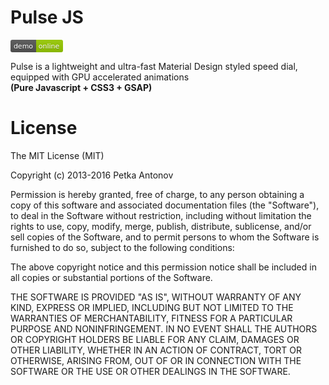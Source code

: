 # Pulse JS
<svg xmlns="http://www.w3.org/2000/svg" width="84" height="20"><linearGradient id="b" x2="0" y2="100%"><stop offset="0" stop-color="#bbb" stop-opacity=".1"/><stop offset="1" stop-opacity=".1"/></linearGradient><mask id="a"><rect width="84" height="20" rx="3" fill="#fff"/></mask><g mask="url(#a)"><path fill="#555" d="M0 0h41v20H0z"/><path fill="#97CA00" d="M41 0h43v20H41z"/><path fill="url(#b)" d="M0 0h84v20H0z"/></g><g fill="#fff" text-anchor="middle" font-family="DejaVu Sans,Verdana,Geneva,sans-serif" font-size="11"><text x="20.5" y="15" fill="#010101" fill-opacity=".3">demo</text><text x="20.5" y="14">demo</text><text x="61.5" y="15" fill="#010101" fill-opacity=".3">online</text><text x="61.5" y="14">online</text></g></svg>

Pulse is a lightweight and ultra-fast Material Design styled speed dial, equipped with GPU accelerated animations
<br /><b>(Pure Javascript + CSS3 + GSAP)</b>

# License

The MIT License (MIT)

Copyright (c) 2013-2016 Petka Antonov

Permission is hereby granted, free of charge, to any person obtaining a copy
of this software and associated documentation files (the "Software"), to deal
in the Software without restriction, including without limitation the rights
to use, copy, modify, merge, publish, distribute, sublicense, and/or sell
copies of the Software, and to permit persons to whom the Software is
furnished to do so, subject to the following conditions:

The above copyright notice and this permission notice shall be included in
all copies or substantial portions of the Software.

THE SOFTWARE IS PROVIDED "AS IS", WITHOUT WARRANTY OF ANY KIND, EXPRESS OR
IMPLIED, INCLUDING BUT NOT LIMITED TO THE WARRANTIES OF MERCHANTABILITY,
FITNESS FOR A PARTICULAR PURPOSE AND NONINFRINGEMENT.  IN NO EVENT SHALL THE
AUTHORS OR COPYRIGHT HOLDERS BE LIABLE FOR ANY CLAIM, DAMAGES OR OTHER
LIABILITY, WHETHER IN AN ACTION OF CONTRACT, TORT OR OTHERWISE, ARISING FROM,
OUT OF OR IN CONNECTION WITH THE SOFTWARE OR THE USE OR OTHER DEALINGS IN
THE SOFTWARE.
